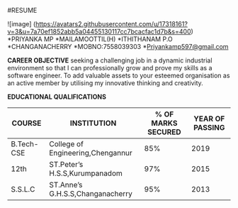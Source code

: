    #RESUME
 
  
   ![image] (https://avatars2.githubusercontent.com/u/17318161?v=3&u=7a70ef1852abb5a04455130117cc7bcacfac1d7b&s=400)       
                                                                                                   *PRIYANKA MP
                                                                                                   *MAILAMOOTTIL(H)
                                                                                                   *ITHITHANAM P.O
                                                                                                   *CHANGANACHERRY
                                                                                                   *MOBNO:7558039303
                                                                                                   *Priyankamp597@gmail.com    
                                                                                                   
                                                                                                   
    
    
    
    
    
  **CAREER OBJECTIVE**
  seeking a challenging job in a dynamic  industrial environment so that I can professionally grow 
  and prove my skills as a software engineer. To add valuable assets to your esteemed organisation as an active member
  by utilising my innovative thinking and creativity.
    
    
   
   
   **EDUCATIONAL QUALIFICATIONS**
   
   COURSE    | INSTITUTION    | % OF MARKS SECURED | YEAR OF PASSING 
------------ | -------------  | ------------------ | --------------- 
B.Tech-CSE| College of Engineering,Chengannur | 85% | 2019
12th | ST.Peter’s  H.S.S,Kurumpanadom | 97% | 2015
S.S.L.C | ST.Anne’s  G.H.S.S,Changanacherry | 95% | 2013 



